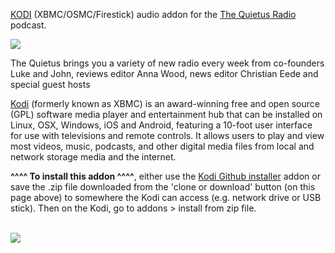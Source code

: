 <a href="kodi.tv">KODI<a> (XBMC/OSMC/Firestick) audio addon for the <a href="http://radio.thequietus.com">The Quietus Radio</a> podcast.<br>

<img src="https://podcastaddict.com/cache/artwork/thumb/1816383"><br>

The Quietus brings you a variety of new radio every week from co-founders Luke and John, reviews editor Anna Wood, news editor Christian Eede and special guest hosts<br>

<a href="www.kodi.tv">Kodi</a> (formerly known as XBMC) is an award-winning free and open source (GPL) software media player and entertainment hub that can be installed on Linux, OSX, Windows, iOS and Android, featuring a 10-foot user interface for use with televisions and remote controls. It allows users to play and view most videos, music, podcasts, and other digital media files from local and network storage media and the internet.<br>

<b>^^^^ To install this addon ^^^^</b>, either use the <a href="https://www.tvaddons.co/github-browser-kodi/">Kodi Github installer</a> addon or save the .zip file downloaded from the 'clone or download' button (on this page above) to somewhere the Kodi can access (e.g. network drive or USB stick). Then on the Kodi, go to addons > install from zip file.<br>

<br><a href="http://www.kodi.tv"><img src="https://kodi.tv/sites/default/files/page/field_image/about--devices.jpg">
